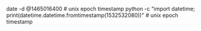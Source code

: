 date -d @1465016400 # unix epoch timestamp
python -c "import datetime; print(datetime.datetime.fromtimestamp(1532532080))" # unix epoch timestamp
